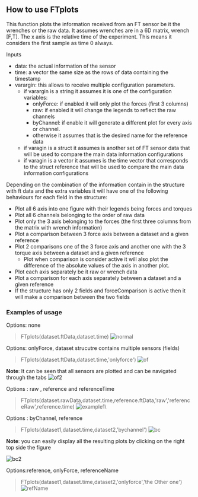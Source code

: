 ## How to use FTplots
This function plots the information received from an FT sensor be it the wrenches or the raw data.
It assumes wrenches are in a 6D matrix, wrench [F,T]. 
The x axis is the relative time of the experiment. This means it considers the first sample as time 0 always.

Inputs
- data: the actual information of the sensor
- time: a vector the same size as the rows of data containing the timestamp
- varargin: this allows to receive multiple configuration parameters.
    - if varargin is a string it assumes it is one of the configuration variables:
       - onlyForce: if enabled it will only plot the forces (first 3 columns)
       - raw: if enabled it will change the legends to reflect the raw channels
       - byChannel: if enable it will generate a different plot for every axis or
 channel.
      - otherwise it assumes that is the desired name for the  reference data
    - if varagin is a struct it assumes is another set of FT sensor data that will be used to compare the main data information configurations
    - if varagin is a vector it assumes is the time vector that corresponds to the struct reference that will be used to compare the main data information configurations
 
 
 Depending on the combination of the information contain in the structure with ft data and the extra variables it will have one of the following behaviours for each field in the structure:
   - Plot all 6 axis into one figure with their legends being forces and torques
   - Plot all 6 channels belonging to the order of raw data
   - Plot only the 3 axis belonging to the forces (the first three columns from the matrix with wrench information)
   - Plot a comparison between 3 force axis between a dataset and a given reference
   - Plot 2 comparisons one of the 3 force axis and another one with the 3 torque axis between a dataset and a given reference
     - Plot when comparison is consider active it will also plot the difference of the absolute values of the axis in another plot.
   - Plot each axis separately be it raw or wrench data
   - Plot a comparison for each axis separately between a dataset and a given reference
   - If the structure has only 2 fields and forceComparison is active then it will make a comparison between the two fields


### Examples of usage
Options: none
>FTplots(dataset.ftData,dataset.time)
![normal](https://user-images.githubusercontent.com/11043189/38038686-d6286646-32ab-11e8-9a20-23be3458aaeb.png)

Options: onlyForce, dataset strucutre contains multiple sensors (fields)
> FTplots(dataset.ftData,dataset.time,'onlyforce')
![of](https://user-images.githubusercontent.com/11043189/38038871-4e187cc2-32ac-11e8-9835-82ca2d393939.png)

**Note**: It can be seen that all sensors are plotted and can be navigated through the tabs
![of2](https://user-images.githubusercontent.com/11043189/38038908-628053ba-32ac-11e8-9957-d62d00f36136.png)

Options : raw , reference and referenceTime
>  FTplots(dataset.rawData,dataset.time,reference.ftData,'raw','referenceRaw',reference.time)
![example1](https://user-images.githubusercontent.com/11043189/38035176-1960d39c-32a4-11e8-806d-d21df70b72cd.png)\

Options : byChannel, reference
> FTplots(dataset1,dataset.time,dataset2,'bychannel')
![bc](https://user-images.githubusercontent.com/11043189/38039947-b475da3a-32ae-11e8-9ec3-6a77e55f6fa5.png)

**Note**: you can easily display all the resulting plots by clicking on the right top side the figure

![bc2](https://user-images.githubusercontent.com/11043189/38040100-16eeaf66-32af-11e8-8cba-87bb811e0cc5.png)

Options:reference, onlyForce, referenceName
> FTplots(dataset1,dataset.time,dataset2,'onlyforce','the Other one')
![refName](https://user-images.githubusercontent.com/11043189/38040530-009cb87e-32b0-11e8-9ef3-399fe8e13073.png)
